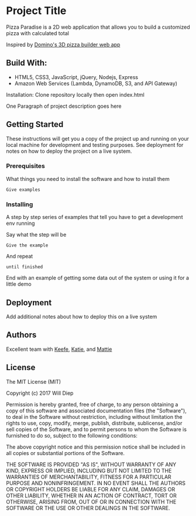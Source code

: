 # Project Title
Pizza Paradise is a 2D web application that allows you to build a customized pizza with calculated total

Inspired by [Domino's 3D pizza builder web app](https://www.eater.com/2014/4/25/6235513/dominos-new-ipad-app-features-a-3d-pizza-builder)

## Build With:
* HTML5, CSS3, JavaScript, jQuery, Nodejs, Express
* Amazon Web Services (Lambda, DynamoDB, S3, and API Gateway)

Installation:
Clone repository locally then open index.html





One Paragraph of project description goes here

## Getting Started

These instructions will get you a copy of the project up and running on your local machine for development and testing purposes. See deployment for notes on how to deploy the project on a live system.

### Prerequisites

What things you need to install the software and how to install them

```
Give examples
```

### Installing

A step by step series of examples that tell you have to get a development env running

Say what the step will be

```
Give the example
```

And repeat

```
until finished
```

End with an example of getting some data out of the system or using it for a little demo


## Deployment

Add additional notes about how to deploy this on a live system

## Authors

Excellent team with [Keefe](https://github.com/kroeders), [Katie](https://github.com/KatieRoedersheimer), and [Mattie](https://github.com/socialmediamaven)

## License

The MIT License (MIT)

Copyright (c) 2017 Will Diep

Permission is hereby granted, free of charge, to any person obtaining a copy of this software and associated documentation files (the "Software"), to deal in the Software without restriction, including without limitation the rights to use, copy, modify, merge, publish, distribute, sublicense, and/or sell copies of the Software, and to permit persons to whom the Software is furnished to do so, subject to the following conditions:

The above copyright notice and this permission notice shall be included in all copies or substantial portions of the Software.

THE SOFTWARE IS PROVIDED "AS IS", WITHOUT WARRANTY OF ANY KIND, EXPRESS OR IMPLIED, INCLUDING BUT NOT LIMITED TO THE WARRANTIES OF MERCHANTABILITY, FITNESS FOR A PARTICULAR PURPOSE AND NONINFRINGEMENT. IN NO EVENT SHALL THE AUTHORS OR COPYRIGHT HOLDERS BE LIABLE FOR ANY CLAIM, DAMAGES OR OTHER LIABILITY, WHETHER IN AN ACTION OF CONTRACT, TORT OR OTHERWISE, ARISING FROM, OUT OF OR IN CONNECTION WITH THE SOFTWARE OR THE USE OR OTHER DEALINGS IN THE SOFTWARE.
